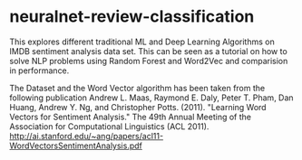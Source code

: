 # neuralnet-review-classification

This explores different traditional ML and Deep Learning Algorithms on IMDB sentiment analysis data set. 
This can be seen as a tutorial on how to solve NLP problems using Random Forest and Word2Vec and comparision in performance.

The Dataset and the Word Vector algorithm has been taken from the following publication 
Andrew L. Maas, Raymond E. Daly, Peter T. Pham, Dan Huang, Andrew Y. Ng, and Christopher Potts. (2011).
"Learning Word Vectors for Sentiment Analysis." 
The 49th Annual Meeting of the Association for Computational Linguistics (ACL 2011).
http://ai.stanford.edu/~ang/papers/acl11-WordVectorsSentimentAnalysis.pdf
